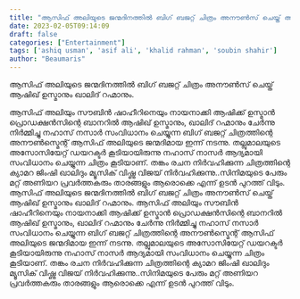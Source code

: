 ```yaml
---
title: "ആസിഫ് അലിയുടെ ജന്മദിനത്തിൽ ബിഗ് ബജറ്റ് ചിത്രം അനൗൺസ് ചെയ്ത് ആഷിഖ് ഉസ്മാനും ഖാലിദ് റഹ്മാനും"
date: 2023-02-05T09:14:09
draft: false
categories: ["Entertainment"]
tags: ['ashiq usman', 'asif ali', 'khalid rahman', 'soubin shahir']
author: "Beaumaris"
---
```


ആസിഫ് അലിയുടെ ജന്മദിനത്തിൽ ബിഗ് ബജറ്റ് ചിത്രം അനൗൺസ് ചെയ്ത് ആഷിഖ് ഉസ്മാനും ഖാലിദ് റഹ്മാനും.

ആസിഫ് അലിയും സൗബിൻ ഷാഹീറിനെയും നായനാക്കി ആഷിക്ക് ഉസ്മാൻ പ്രൊഡക്ഷൻസിന്റെ ബാനറിൽ ആഷിഖ് ഉസ്മാനും, ഖാലിദ് റഹ്മാനും ചേർന്നു നിർമ്മിച്ചു നഹാസ് നസാർ സംവിധാനം ചെയ്യുന്ന ബിഗ് ബജറ്റ് ചിത്രത്തിന്റെ അനൗൺസ്മെന്റ് ആസിഫ്‌ അലിയുടെ ജന്മദിമായ ഇന്ന് നടന്നു. തല്ലുമാലയുടെ അസോസിയേറ്റ് ഡയറക്ടർ കൂടിയായിരുന്നു നഹാസ് നാസർ ആദ്യമായി സംവിധാനം ചെയ്യുന്ന ചിത്രം കൂടിയാണ്. തങ്കം രചന നിർവഹിക്കുന്ന ചിത്രത്തിന്റെ ക്യാമറ ജിംഷി ഖാലിദും മ്യൂസിക് വിഷ്ണു വിജയ് നിർവഹിക്കുന്നു..സിനിമയുടെ പേരും മറ്റ് അണിയറ പ്രവർത്തകരും താരങ്ങളും ആരൊക്കെ എന്ന് ഉടൻ പുറത്ത് വിടും.
ആസിഫ് അലിയുടെ ജന്മദിനത്തിൽ ബിഗ് ബജറ്റ് ചിത്രം അനൗൺസ് ചെയ്ത് ആഷിഖ് ഉസ്മാനും ഖാലിദ് റഹ്മാനും. ആസിഫ് അലിയും സൗബിൻ ഷാഹീറിനെയും നായനാക്കി ആഷിക്ക് ഉസ്മാൻ പ്രൊഡക്ഷൻസിന്റെ ബാനറിൽ ആഷിഖ് ഉസ്മാനും, ഖാലിദ് റഹ്മാനും ചേർന്നു നിർമ്മിച്ചു നഹാസ് നസാർ സംവിധാനം ചെയ്യുന്ന ബിഗ് ബജറ്റ് ചിത്രത്തിന്റെ അനൗൺസ്മെന്റ് ആസിഫ്‌ അലിയുടെ ജന്മദിമായ ഇന്ന് നടന്നു. തല്ലുമാലയുടെ അസോസിയേറ്റ് ഡയറക്ടർ കൂടിയായിരുന്നു നഹാസ് നാസർ ആദ്യമായി സംവിധാനം ചെയ്യുന്ന ചിത്രം കൂടിയാണ്. തങ്കം രചന നിർവഹിക്കുന്ന ചിത്രത്തിന്റെ ക്യാമറ ജിംഷി ഖാലിദും മ്യൂസിക് വിഷ്ണു വിജയ് നിർവഹിക്കുന്നു..സിനിമയുടെ പേരും മറ്റ് അണിയറ പ്രവർത്തകരും താരങ്ങളും ആരൊക്കെ എന്ന് ഉടൻ പുറത്ത് വിടും.
